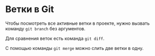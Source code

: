 # Ветки в Git  
Чтобы посмотреть все активные ветки в проекте, нужно вызвать команду `git branch` без аргументов.  

Для сравнения веток есть команда `git diff`. 

С помощью команды `git merge` можно слить две ветки в одну. 